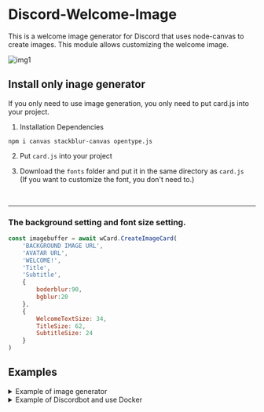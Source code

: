 # Discord-Welcome-Image
This is a welcome image generator for Discord that uses node-canvas to create images.
This module allows customizing the welcome image.

![img1](https://imgs.larskarter.xyz/imgs/dc.png)

## Install only inage generator

If you only need to use image generation, you only need to put card.js into your project.

1. Installation Dependencies 

```
npm i canvas stackblur-canvas opentype.js
```

2. Put `card.js` into your project

3. Download the `fonts` folder and put it in the same directory as `card.js`<br>
(If you want to customize the font, you don't need to.)


<br>
<hr>

### The background setting and font size setting.

```javascript
const imagebuffer = await wCard.CreateImageCard(
    'BACKGROUND IMAGE URL',
    'AVATAR URL',
    'WELCOME!',
    'Title',
    'Subtitle',
    {
        boderblur:90,
        bgblur:20
    },
    {
        WelcomeTextSize: 34,
        TitleSize: 62,
        SubtitleSize: 24
    }
)
```

## Examples

<details> <summary>Example of image generator</summary>

```javascript
// import card.js
const {WelcomeCard} = require('./card.js');
```

Initialization settings <br>
(font position, etc., if the default font is used then leave blank)

```javascript
// Use default font on fonts folder
//const wCard = new WelcomeCard()

const wCard = new WelcomeCard({
    WelcomeTextFont: "./fonts/NaikaiFont-Bold.ttf",
    Titlefont: "./fonts/NotoSansTC-Black.otf",
    SubTitleFont: "./fonts/NaikaiFont-Bold.ttf"
})
```


Preload font files.

```javascript
// Preload font files 
wCard.LoadFonts().then( ()=>{console.log('Fonts loaded.')} )
```


Create image.

```javascript
//Create Image Buffer
const imagebuffer = await wCard.CreateImageCard(
    'BACKGROUND IMAGE URL',
    'AVATAR URL',
    'WELCOME!',
    'Title',
    'Subtitle'
)
```
</details>

<details> <summary>Example of Discordbot and use Docker</summary>

## Docker compose
```yml
version: "3.9"
services:
  DiscordWelcomeBot:
    image: "ghcr.io/interfacegui/discord-welcome-image-bot:latest"
    environment:
      BGIMAGEURL: "BACKGROUND IMAGE URL"
      TOKEN: "YOUR Discord TOKEN"
      GUILDID: "YOUR Discord ServerID"
      W_CHANNEL: "Your Welcome Channel ID"
      INFO_CHANNEL: "Your Log Channel ID"
      WTEXT: "Welcome!"
      MTEXT: "Member Count"
```

### Environmental Variables

* `BGIMAGEURL`
Background image url put here.

* `TOKEN`
Discord bot token

* `GUILDID`
Your server ID

* `W_CHANNEL`
Welcome channel ID

* `INFO_CHANNEL`
User join TAG channel ID <br>
(This is used to allow administrators to view users. It will only TAG the user once on the INFO channel.)

* `WTEXT`
Welcome Text (ex. Welcome!)

* `MTEXT`
Subitile text (ex. Member Count: 123)

</details>
